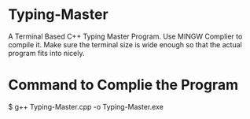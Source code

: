 # Typing-Master
A Terminal Based C++ Typing Master Program.
Use MINGW Complier to compile it.
Make sure the terminal size is wide enough so that the actual program fits into nicely.
# Command to Complie the Program 
$ g++ Typing-Master.cpp -o Typing-Master.exe
